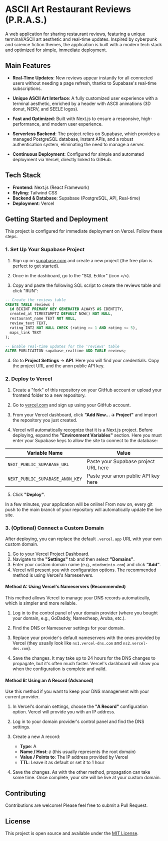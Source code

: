 # ASCII Art Restaurant Reviews (P.R.A.S.)

A web application for sharing restaurant reviews, featuring a unique terminal/ASCII art aesthetic and real-time updates. Inspired by cyberpunk and science fiction themes, the application is built with a modern tech stack and optimized for simple, immediate deployment.

## Main Features

- **Real-Time Updates**: New reviews appear instantly for all connected users without needing a page refresh, thanks to Supabase's real-time subscriptions.

- **Unique ASCII Art Interface**: A fully customized user experience with a terminal aesthetic, enriched by a header with ASCII animations (3D donut, NERV, and SEELE logos).

- **Fast and Optimized**: Built with Next.js to ensure a responsive, high-performance, and modern user experience.

- **Serverless Backend**: The project relies on Supabase, which provides a managed PostgreSQL database, instant APIs, and a robust authentication system, eliminating the need to manage a server.

- **Continuous Deployment**: Configured for simple and automated deployment via Vercel, directly linked to GitHub.

## Tech Stack

- **Frontend**: Next.js (React Framework)
- **Styling**: Tailwind CSS
- **Backend & Database**: Supabase (PostgreSQL, API, Real-time)
- **Deployment**: Vercel

## Getting Started and Deployment

This project is configured for immediate deployment on Vercel. Follow these steps.

### 1. Set Up Your Supabase Project

1. Sign up on [supabase.com](https://supabase.com) and create a new project (the free plan is perfect to get started).

2. Once in the dashboard, go to the "SQL Editor" (icon `</>`).

3. Copy and paste the following SQL script to create the reviews table and click "RUN":

```sql
-- Create the reviews table
CREATE TABLE reviews (
  id BIGINT PRIMARY KEY GENERATED ALWAYS AS IDENTITY,
  created_at TIMESTAMPTZ DEFAULT NOW() NOT NULL,
  restaurant_name TEXT NOT NULL,
  review_text TEXT,
  rating INT2 NOT NULL CHECK (rating >= 1 AND rating <= 5),
  maps_link TEXT
);

-- Enable real-time updates for the 'reviews' table
ALTER PUBLICATION supabase_realtime ADD TABLE reviews;
```

4. Go to **Project Settings** → **API**. Here you will find your credentials. Copy the project URL and the anon public API key.

### 2. Deploy to Vercel

1. Create a "fork" of this repository on your GitHub account or upload your frontend folder to a new repository.

2. Go to [vercel.com](https://vercel.com) and sign up using your GitHub account.

3. From your Vercel dashboard, click **"Add New... → Project"** and import the repository you just created.

4. Vercel will automatically recognize that it is a Next.js project. Before deploying, expand the **"Environment Variables"** section. Here you must enter your Supabase keys to allow the site to connect to the database:

| Variable Name | Value |
|---------------|-------|
| `NEXT_PUBLIC_SUPABASE_URL` | Paste your Supabase project URL here |
| `NEXT_PUBLIC_SUPABASE_ANON_KEY` | Paste your anon public API key here |

5. Click **"Deploy"**.

In a few minutes, your application will be online! From now on, every git push to the main branch of your repository will automatically update the live site.

### 3. (Optional) Connect a Custom Domain

After deploying, you can replace the default `.vercel.app` URL with your own custom domain.

1. Go to your Vercel Project Dashboard.
2. Navigate to the **"Settings"** tab and then select **"Domains"**.
3. Enter your custom domain name (e.g., `miodominio.com`) and click **"Add"**.
4. Vercel will present you with configuration options. The recommended method is using Vercel's Nameservers.

#### Method A: Using Vercel's Nameservers (Recommended)

This method allows Vercel to manage your DNS records automatically, which is simpler and more reliable.

1. Log in to the control panel of your domain provider (where you bought your domain, e.g., GoDaddy, Namecheap, Aruba, etc.).

2. Find the DNS or Nameserver settings for your domain.

3. Replace your provider's default nameservers with the ones provided by Vercel (they usually look like `ns1.vercel-dns.com` and `ns2.vercel-dns.com`).

4. Save the changes. It may take up to 24 hours for the DNS changes to propagate, but it's often much faster. Vercel's dashboard will show you when the configuration is complete and valid.

#### Method B: Using an A Record (Advanced)

Use this method if you want to keep your DNS management with your current provider.

1. In Vercel's domain settings, choose the **"A Record"** configuration option. Vercel will provide you with an IP address.

2. Log in to your domain provider's control panel and find the DNS settings.

3. Create a new A record:
   - **Type**: A
   - **Name / Host**: `@` (this usually represents the root domain)
   - **Value / Points to**: The IP address provided by Vercel
   - **TTL**: Leave it as default or set it to 1 hour

4. Save the changes. As with the other method, propagation can take some time. Once complete, your site will be live at your custom domain.

## Contributing

Contributions are welcome! Please feel free to submit a Pull Request.

## License

This project is open source and available under the [MIT License](LICENSE).
